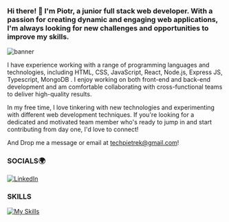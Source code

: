 

<!--
**Pietrek1989/Pietrek1989** is a ✨ _special_ ✨ repository because its `README.md` (this file) appears on your GitHub profile.

Here are some ideas to get you started:

- 🔭 I’m currently working on ...
- 🌱 I’m currently learning ...
- 👯 I’m looking to collaborate on ...
- 🤔 I’m looking for help with ...
- 💬 Ask me about ...
- 📫 How to reach me: ...
- 😄 Pronouns: ...
- ⚡ Fun fact: ...
-->
### Hi there! 👋  I'm Piotr, a junior full stack web developer. With a passion for creating dynamic and engaging web applications, I'm always looking for new challenges and opportunities to improve my skills.
![banner](https://user-images.githubusercontent.com/68666992/230426744-6d3a4bc7-7360-468a-8c83-d5cbc9a64800.png)



I have experience working with a range of programming languages and technologies, including HTML, CSS, JavaScript, React, Node.js, Express JS, Typescript, MongoDB . I enjoy working on both front-end and back-end development and am comfortable collaborating with cross-functional teams to deliver high-quality results.

In my free time, I love tinkering with new technologies and experimenting with different web development techniques. If you're looking for a dedicated and motivated team member who's ready to jump in and start contributing from day one, I'd love to connect!

And Drop me a message or email at techpietrek@gmail.com!

### SOCIALS🌍
[![LinkedIn](https://skillicons.dev/icons?i=linkedin)](https://www.linkedin.com/in/piotr-rodzen-a60501158/)

### SKILLS 
[![My Skills](https://skillicons.dev/icons?i=css,html,bootstrap,js,ts,react,nodejs,express,redux,postman,mongodb,postgres,xd,ae,ps,pr,discord,bots,github)](https://skillicons.dev)




